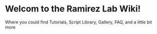 # Welcom to the Ramirez Lab Wiki!
Where you could find Tutorials, Script Library, Gallery, FAQ, and a little bit more
